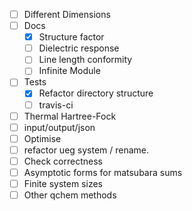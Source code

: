 - [ ] Different Dimensions
- [ ] Docs
    - [x] Structure factor
    - [ ] Dielectric response
    - [ ] Line length conformity
    - [ ] Infinite Module
- [ ] Tests
    - [x] Refactor directory structure
    - [ ] travis-ci
- [ ] Thermal Hartree-Fock
- [ ] input/output/json
- [ ] Optimise
- [ ] refactor ueg system / rename.
- [ ] Check correctness
- [ ] Asymptotic forms for matsubara sums
- [ ] Finite system sizes
- [ ] Other qchem methods
